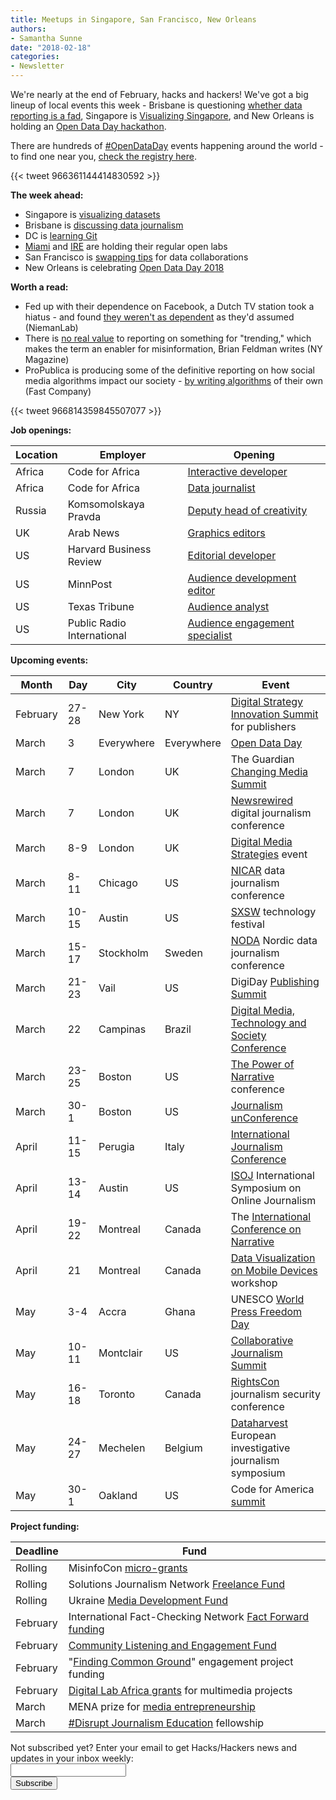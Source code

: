 ```yaml
---
title: Meetups in Singapore, San Francisco, New Orleans
authors:
- Samantha Sunne
date: "2018-02-18"
categories:
- Newsletter
---
```


We're nearly at the end of February, hacks and hackers! We've got a big lineup of local events this week - Brisbane is questioning [whether data reporting is a fad](https://www.meetup.com/Hacks-Hackers-Brisbane/events/247606506/), Singapore is [Visualizing Singapore](https://www.meetup.com/Hacks-Hackers-Singapore/events/247641730/), and New Orleans is holding an [Open Data Day hackathon](https://www.meetup.com/Hacks-Hackers-New-Orleans/events/248003191/).

There are hundreds of [#OpenDataDay](http://opendataday.org/) events happening around the world - to find one near you, [check the registry here](http://opendataday.org/#map).

{{< tweet 966361144414830592 >}}

**The week ahead:**

* Singapore is [visualizing datasets](https://www.meetup.com/Hacks-Hackers-Singapore/events/247641730/)
* Brisbane is [discussing data journalism](https://www.meetup.com/Hacks-Hackers-Brisbane/events/247606506/)
* DC is [learning Git](https://www.meetup.com/Hacks-Hackers-DC/events/247618788/)
* [Miami](http://www.meetup.com/Hacks-Hackers-Miami/) and [IRE](http://www.meetup.com/hackshackersIRE/) are holding their regular open labs
* San Francisco is [swapping tips](https://www.meetup.com/hacksandhackers/events/247781730/) for data collaborations
* New Orleans is celebrating [Open Data Day 2018](https://www.meetup.com/Hacks-Hackers-New-Orleans/events/248003191/)

**Worth a read:**

* Fed up with their dependence on Facebook, a Dutch TV station took a hiatus - and found [they weren't as dependent](http://www.niemanlab.org/2018/02/this-tv-station-took-a-marvelous-facebook-fast-and-thinks-other-media-companies-should-too/) as they'd assumed (NiemanLab)
* There is [no real value](http://nymag.com/selectall/2018/02/trending-on-social-media-is-worthless.html?utm_source=API+Need+to+Know+newsletter&utm_campaign=6fd7fae4d7-EMAIL_CAMPAIGN_2018_02_22&utm_medium=email&utm_term=0_e3bf78af04-6fd7fae4d7-38065925) to reporting on something for "trending," which makes the term an enabler for misinformation, Brian Feldman writes (NY Magazine)
* ProPublica is producing some of the definitive reporting on how social media algorithms impact our society - [by writing algorithms](https://www.fastcodesign.com/90160486/how-propublica-became-big-techs-scariest-watchdog?utm_content=buffer19aa5&utm_medium=social&utm_source=twitter.com&utm_campaign=buffer) of their own (Fast Company)

{{< tweet 966814359845507077 >}}

**Job openings:**

| Location | Employer | Opening |
| -------- | -------- | ------- |
Africa | Code for Africa | [Interactive developer](https://docs.google.com/forms/d/e/1FAIpQLSc7lp9QqCnql6REFiUhZ7_xW5hadoRfiWNvL92gTrzv-UYxEA/viewform)
Africa | Code for Africa | [Data journalist](https://docs.google.com/forms/d/e/1FAIpQLSc7lp9QqCnql6REFiUhZ7_xW5hadoRfiWNvL92gTrzv-UYxEA/viewform)
Russia | Komsomolskaya Pravda | [Deputy head of creativity](https://hackpack.press/feed/snap/5659)
UK | Arab News | [Graphics editors](https://www.gorkanajobs.co.uk/job/78188/arab-news-graphics-editors-/?deviceType=Desktop&TrackID=136038&utm_source=jbe&utm_medium=email&utm_campaign=DateUnknown&BatchID=4905)
US | Harvard Business Review | [Editorial developer](http://harvardbusiness.force.com/careers/ts2__JobDetails?jobId=a0x1Y000006jpwdQAA&tSource)
US | MinnPost | [Audience development editor](https://www.minnpost.com/sites/default/files/attachments/PublicFellows-MinnPost%20position%20description.pdf)
US | Texas Tribune | [Audience analyst](https://www.texastribune.org/jobs/audience-analyst/?utm_campaign=trib-social&utm_medium=social&utm_source=twitter&utm_content=1519242476)
US | Public Radio International | [Audience engagement specialist](http://careers.journalists.org/jobs/10760442/audience-engagement-specialist)

**Upcoming events:**

| Month | Day | City | Country | Event |
| ----- | --- | ---- | ------- | ----- |
February | 27-28 | New York | NY | [Digital Strategy Innovation Summit](https://abigailedge.us13.list-manage.com/track/click?u=49d91f3007b6d829e1d666ba9&id=6e86bade28&e=5e98e5e6b9) for publishers
March | 3 | Everywhere | Everywhere | [Open Data Day](http://opendataday.org/)
March | 7 | London | UK | The Guardian [Changing Media Summit](https://abigailedge.us13.list-manage.com/track/click?u=49d91f3007b6d829e1d666ba9&id=bbb1787874&e=5e98e5e6b9)
March | 7 | London | UK | [Newsrewired](https://www.newsrewired.com/) digital journalism conference
March | 8-9 | London | UK | [Digital Media Strategies](https://www.digital-media-strategies.com/?utm_source=Pitch%20Notes&utm_campaign=4dff1607b9-RSS_EMAIL_CAMPAIGN&utm_medium=email&utm_term=0_4524e1f79f-4dff1607b9-91685769) event
March | 8-11 | Chicago | US | [NICAR](https://ire.org/conferences/nicar18/) data journalism conference
March | 10-15 | Austin | US | [SXSW](https://abigailedge.us13.list-manage.com/track/click?u=49d91f3007b6d829e1d666ba9&id=2319460f2f&e=5e98e5e6b9) technology festival
March | 15-17 | Stockholm | Sweden | [NODA](http://noda2018.se/) Nordic data journalism conference
March | 21-23 | Vail | US | DigiDay [Publishing Summit](https://digiday.com/event/2018-publishing-summit-march-vail/?utm_source=digiday.com&utm_medium=direct&utm_campaign=digidaydis&utm_content=2018-events-calendar&utm_source=Pitch+Notes&utm_campaign=4dff1607b9-RSS_EMAIL_CAMPAIGN&utm_medium=email&utm_term=0_4524e1f79f-4dff1607b9-91685769)
March | 22 | Campinas | Brazil | [Digital Media, Technology and Society Conference](https://www.facebook.com/events/2212973898929178/)
March | 23-25 | Boston | US | [The Power of Narrative](http://www.bu.edu/com/narrative/?utm_source=Pitch+Notes&utm_campaign=4dff1607b9-RSS_EMAIL_CAMPAIGN&utm_medium=email&utm_term=0_4524e1f79f-4dff1607b9-91685769) conference
March | 30-1 | Boston | US | [Journalism unConference](https://www.fourthestate.co/news/journalism-unconference-2018-call-speakers/?utm_source=Pitch+Notes&utm_campaign=4dff1607b9-RSS_EMAIL_CAMPAIGN&utm_medium=email&utm_term=0_4524e1f79f-4dff1607b9-91685769)
April | 11-15 | Perugia | Italy | [International Journalism Conference](https://abigailedge.us13.list-manage.com/track/click?u=49d91f3007b6d829e1d666ba9&id=df76d12af6&e=5e98e5e6b9)
April | 13-14 | Austin | US | [ISOJ](https://www.isoj.org/) International Symposium on Online Journalism
April | 19-22 | Montreal | Canada | The [International Conference on Narrative](https://narrative2018.ca)
April | 21 | Montreal | Canada | [Data Visualization on Mobile Devices](https://mobilevis.github.io/cfp/) workshop
May | 3-4 | Accra | Ghana | UNESCO [World Press Freedom Day](https://en.unesco.org/news/ghana-host-2018-edition-world-press-freedom-day)
May | 10-11 | Montclair | US | [Collaborative Journalism Summit](https://www.eventbrite.com/e/2018-collaborative-journalism-summit-tickets-42048839210)
May | 16-18 | Toronto | Canada | [RightsCon](https://www.rightscon.org/) journalism security conference
May | 24-27 | Mechelen | Belgium | [Dataharvest](http://www.journalismfund.eu/european-investigative-journalism-dataharvest-conference) European investigative journalism symposium
May | 30-1 | Oakland | US | Code for America [summit](http://link.routefifty.com/click/11855566.42393/aHR0cDovL3d3dy5jdmVudC5jb20vZC82dHFtdGo_UmVmSUQ9Y2Zh/5a550f902ddf9c667efca629C9203e23f)

**Project funding:**

| Deadline | Fund |
| -------- | ---- |
Rolling | MisinfoCon [micro-grants](https://docs.google.com/forms/d/e/1FAIpQLScyX13mJU0DLUaoAFijjClCOUbzKrdqfFR2gMwv0eXVKJYXyQ/viewform?c=0&w=1)
Rolling | Solutions Journalism Network [Freelance Fund](https://thewholestory.solutionsjournalism.org/now-offering-travel-funds-for-freelancers-857c49f9b395)
Rolling | Ukraine [Media Development Fund](http://ijnet.org/en/opportunities/media-development-grants-available-ukraine)
February | International Fact-Checking Network [Fact Forward funding](http://ijnet.org/en/opportunities/fact-checking-contest-calls-innovative-projects-worldwide)
February | [Community Listening and Engagement Fund](https://www.lenfestinstitute.org/community-listening-engagement-fund/)
February | "[Finding Common Ground](http://journalism.uoregon.edu/agora/findingcommonground/)" engagement project funding
February | [Digital Lab Africa grants](http://digilabafrica.com/2017/11/13/digital-lab-africa-call-for-projects-2/) for multimedia projects
March | MENA prize for [media entrepreneurship](http://ijnet.org/en/opportunities/contest-focuses-entrepreneurship-mena)
March | [#Disrupt Journalism Education](https://cunyjschool.wufoo.com/forms/p5jxn021xqkept/) fellowship

<div id="mc_embed_signup"><form id="mc-embedded-subscribe-form" class="validate" action="//hackshackers.us1.list-manage.com/subscribe/post?u=c56f2e53d5ed6ef87f8aaa75c&amp;id=fb2bc6f10b" method="post" name="mc-embedded-subscribe-form" novalidate="" target="_blank">

<div id="mc_embed_signup_scroll">

<div class="mc-field-group"><label for="mce-EMAIL">Not subscribed yet? Enter your email to get Hacks/Hackers news and updates in your inbox weekly:  </label></div>

<div class="mc-field-group"><input id="mce-EMAIL" class="required email" name="EMAIL" type="email" value="" /></div>

<!-- real people should not fill this in and expect good things - do not remove this or risk form bot signups-->

<div style="position: absolute; left: -5000px;"><input tabindex="-1" name="b_c56f2e53d5ed6ef87f8aaa75c_fb2bc6f10b" type="text" value="" /></div>

<div class="clear"><input id="mc-embedded-subscribe" class="button" name="subscribe" type="submit" value="Subscribe" /></div>

</div>

</form></div>

<!--End mc_embed_signup-->

<meta name="twitter:card" content="summary">

<meta name="twitter:image:src" content="https://hackshackers.com/content-images/about/hackshackers_logomark.png">

